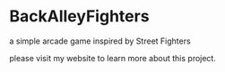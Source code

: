 # BackAlleyFighters
a simple arcade game inspired by Street Fighters

please visit my website to learn more about this project.

